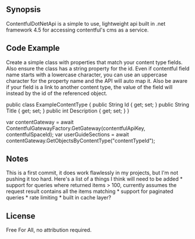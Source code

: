 ﻿## Synopsis

ContentfulDotNetApi is a simple to use, lightweight api built in .net framework 4.5 for accessing contentful's cms as a service.

## Code Example

Create a simple class with properties that match your content type fields. Also ensure the class has a string property for the id.  Even if contentful field name starts with a lowercase character, you can use an uppercase character for the property name and the API will auto map it.
Also be aware if your field is a link to another content type, the value of the field will instead by the id of the referenced object.

public class ExampleContentType
{
    public String Id { get; set; }
    public String Title { get; set; } 
    public int Description { get; set; }
}

var contentGateway = await ContentfulGatewayFactory.GetGateway(contentfulApiKey, contentfulSpaceId);
var userGuideSections = await contentGateway.GetObjectsByContentType<ExampleContentType>("contentTypeId");

## Notes

This is a first commit, it does work flawlessly in my projects, but I'm not pushing it too hard.  Here's a list of a things I think will need to be added
    * support for queries where returned items > 100, currently assumes the request result contains all the items matching
    * support for paginated queries
    * rate limiting
    * built in cache layer?



## License

Free For All, no attribution required.
